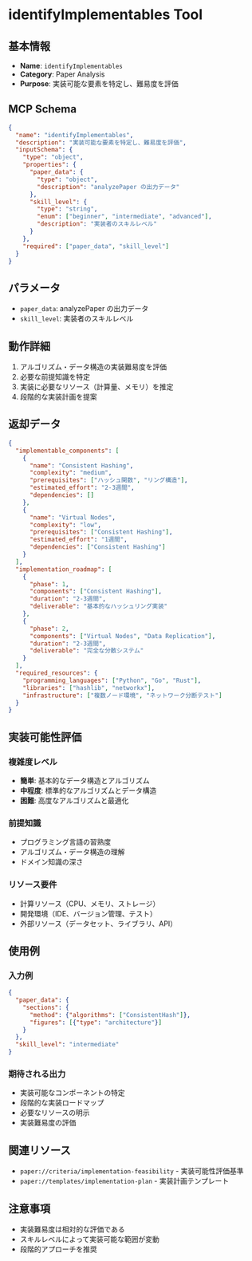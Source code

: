 # identifyImplementables Tool

## 基本情報

- **Name**: `identifyImplementables`
- **Category**: Paper Analysis
- **Purpose**: 実装可能な要素を特定し、難易度を評価

## MCP Schema

```json
{
  "name": "identifyImplementables",
  "description": "実装可能な要素を特定し、難易度を評価",
  "inputSchema": {
    "type": "object",
    "properties": {
      "paper_data": {
        "type": "object",
        "description": "analyzePaper の出力データ"
      },
      "skill_level": {
        "type": "string",
        "enum": ["beginner", "intermediate", "advanced"],
        "description": "実装者のスキルレベル"
      }
    },
    "required": ["paper_data", "skill_level"]
  }
}
```

## パラメータ

- `paper_data`: analyzePaper の出力データ
- `skill_level`: 実装者のスキルレベル

## 動作詳細

1. アルゴリズム・データ構造の実装難易度を評価
2. 必要な前提知識を特定
3. 実装に必要なリソース（計算量、メモリ）を推定
4. 段階的な実装計画を提案

## 返却データ

```json
{
  "implementable_components": [
    {
      "name": "Consistent Hashing",
      "complexity": "medium",
      "prerequisites": ["ハッシュ関数", "リング構造"],
      "estimated_effort": "2-3週間",
      "dependencies": []
    },
    {
      "name": "Virtual Nodes",
      "complexity": "low",
      "prerequisites": ["Consistent Hashing"],
      "estimated_effort": "1週間",
      "dependencies": ["Consistent Hashing"]
    }
  ],
  "implementation_roadmap": [
    {
      "phase": 1,
      "components": ["Consistent Hashing"],
      "duration": "2-3週間",
      "deliverable": "基本的なハッシュリング実装"
    },
    {
      "phase": 2,
      "components": ["Virtual Nodes", "Data Replication"],
      "duration": "2-3週間",
      "deliverable": "完全な分散システム"
    }
  ],
  "required_resources": {
    "programming_languages": ["Python", "Go", "Rust"],
    "libraries": ["hashlib", "networkx"],
    "infrastructure": ["複数ノード環境", "ネットワーク分断テスト"]
  }
}
```

## 実装可能性評価

### 複雑度レベル
- **簡単**: 基本的なデータ構造とアルゴリズム
- **中程度**: 標準的なアルゴリズムとデータ構造
- **困難**: 高度なアルゴリズムと最適化

### 前提知識
- プログラミング言語の習熟度
- アルゴリズム・データ構造の理解
- ドメイン知識の深さ

### リソース要件
- 計算リソース（CPU、メモリ、ストレージ）
- 開発環境（IDE、バージョン管理、テスト）
- 外部リソース（データセット、ライブラリ、API）

## 使用例

### 入力例
```json
{
  "paper_data": {
    "sections": {
      "method": {"algorithms": ["ConsistentHash"]},
      "figures": [{"type": "architecture"}]
    }
  },
  "skill_level": "intermediate"
}
```

### 期待される出力
- 実装可能なコンポーネントの特定
- 段階的な実装ロードマップ
- 必要なリソースの明示
- 実装難易度の評価

## 関連リソース

- `paper://criteria/implementation-feasibility` - 実装可能性評価基準
- `paper://templates/implementation-plan` - 実装計画テンプレート

## 注意事項

- 実装難易度は相対的な評価である
- スキルレベルによって実装可能な範囲が変動
- 段階的アプローチを推奨
